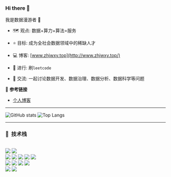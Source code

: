 ### Hi there 👋
我是数据漫游者 :robot:


- :world_map:&nbsp;观点: 数据+算力+算法=服务

- :star:&nbsp;目标: 成为全社会数据领域中的稀缺人才

- :computer:&nbsp;博客: [www.zhjwxy.top](http://www.zhjwxy.top/)

- :wave:&nbsp;进行: 刷`leetcode`

- :eyes:&nbsp;交流: 一起讨论数据开发、数据治理、数据分析、数据科学等问题

  

  

:triangular_flag_on_post:&nbsp;**参考链接**
<!-- BLOG-POST-LIST:START -->

- [个人博客](http://www.zhjwxy.top/)
  <!-- BLOG-POST-LIST:END -->


---


![GitHub stats](https://github-readme-stats.vercel.app/api?username=homjay666&show_icons=true&bg_color=00000000)
![Top Langs](https://github-readme-stats.vercel.app/api/top-langs/?username=homjay666&hide_progress=true&bg_color=00000000)



---
### 📕 &nbsp;**技术栈**
<br>
<span >
<img src="https://img.shields.io/badge/java-%23ED8B00.svg?style=for-the-badge&logo=openjdk&logoColor=white" />
<img src="https://img.shields.io/badge/python-3670A0?style=for-the-badge&logo=python&logoColor=ffdd54" />
</span>
<br>
<span >
<img src="https://img.shields.io/badge/Apache Hadoop-66CCFF?style=for-the-badge&logo=apachehadoop&logoColor=black" />
<img src="https://img.shields.io/badge/Apache Hive-FDEE21?style=for-the-badge&logo=apachehive&logoColor=black" />
<img src="https://img.shields.io/badge/Apache Kafka-000?style=for-the-badge&logo=apachekafka" />
<img src="https://img.shields.io/badge/Apache Spark-FDEE21?style=flat-square&logo=apachespark&logoColor=black" />
<img src="https://img.shields.io/badge/Apache Flink-E6526F?style=for-the-badge&logo=Apache Flink&logoColor=white" />
</span>
<br>
<span >
<img src="https://img.shields.io/badge/pandas-%23150458.svg?style=for-the-badge&logo=pandas&logoColor=white" />
<img src="https://img.shields.io/badge/numpy-%23013243.svg?style=for-the-badge&logo=numpy&logoColor=white" />
<img src="https://img.shields.io/badge/PyTorch-%23EE4C2C.svg?style=for-the-badge&logo=PyTorch&logoColor=white" />
<img src="https://img.shields.io/badge/TensorFlow-%23FF6F00.svg?style=for-the-badge&logo=TensorFlow&logoColor=white" />
</span>
<br>
<span >
<img src="https://img.shields.io/badge/FastAPI-005571?style=for-the-badge&logo=fastapi" />
<img src="https://img.shields.io/badge/spring-%236DB33F.svg?style=for-the-badge&logo=spring&logoColor=white" />
</span>
